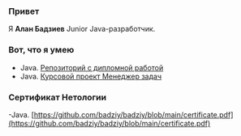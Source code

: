 ### Привет

Я **Алан Бадзиев** Junior Java-разработчик.

### Вот, что я умею

- Java. [Репозиторий с дипломной работой](https://github.com/badziy/pcs-jd-diplom)
- Java. [Курсовой проект Менеджер задач](https://github.com/badziy/TaskManager)

### Сертификат Нетологии

-Java. [https://github.com/badziy/badziy/blob/main/certificate.pdf](https://github.com/badziy/badziy/blob/main/certificate.pdf)

